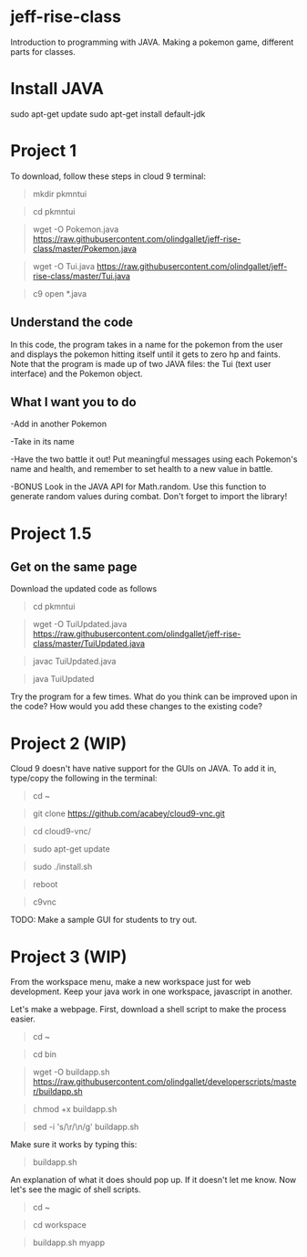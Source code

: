 # jeff-rise-class

Introduction to programming with JAVA.  Making a pokemon game, different parts for classes.

# Install JAVA
sudo apt-get update
sudo apt-get install default-jdk


# Project 1

To download, follow these steps in cloud 9 terminal:

> mkdir pkmntui

> cd pkmntui

> wget -O Pokemon.java https://raw.githubusercontent.com/olindgallet/jeff-rise-class/master/Pokemon.java

> wget -O Tui.java https://raw.githubusercontent.com/olindgallet/jeff-rise-class/master/Tui.java

> c9 open *.java

## Understand the code

In this code, the program takes in a name for the pokemon from the user and displays the pokemon hitting itself until it gets to zero hp and faints.  Note that the program is made up of two JAVA files: the Tui (text user interface) and the Pokemon object.

## What I want you to do

-Add in another Pokemon

-Take in its name

-Have the two battle it out!  Put meaningful messages using each Pokemon's name and health, and remember to set health to a new value in battle.

-BONUS Look in the JAVA API for Math.random.  Use this function to generate random values during combat.  Don't forget to import the library!

# Project 1.5

## Get on the same page

Download the updated code as follows

> cd pkmntui

> wget -O TuiUpdated.java https://raw.githubusercontent.com/olindgallet/jeff-rise-class/master/TuiUpdated.java

> javac TuiUpdated.java

> java TuiUpdated

Try the program for a few times.  What do you think can be improved upon in the code?  How would you add these changes to the existing code?

# Project 2 (WIP)

Cloud 9 doesn't have native support for the GUIs on JAVA.  To add it in, type/copy the following in the terminal:

> cd ~

> git clone https://github.com/acabey/cloud9-vnc.git

> cd cloud9-vnc/

> sudo apt-get update

> sudo ./install.sh

> reboot

> c9vnc

TODO: Make a sample GUI for students to try out.

# Project 3 (WIP)

From the workspace menu, make a new workspace just for web development.  Keep your java work in one workspace, javascript in another.  

Let's make a webpage.  First, download a shell script to make the process easier.
> cd ~

> cd bin

> wget -O buildapp.sh https://raw.githubusercontent.com/olindgallet/developerscripts/master/buildapp.sh

> chmod +x buildapp.sh

> sed -i 's/\r/\n/g' buildapp.sh 

Make sure it works by typing this:

> buildapp.sh

An explanation of what it does should pop up.  If it doesn't let me know.  Now let's see the magic of shell scripts.

> cd ~

> cd workspace

> buildapp.sh myapp

